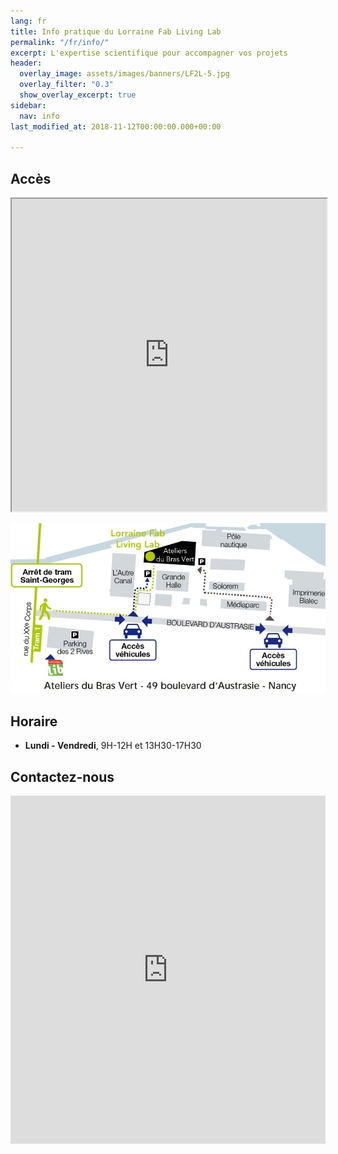 ```yaml
---
lang: fr
title: Info pratique du Lorraine Fab Living Lab
permalink: "/fr/info/"
excerpt: L'expertise scientifique pour accompagner vos projets
header:
  overlay_image: assets/images/banners/LF2L-5.jpg
  overlay_filter: "0.3"
  show_overlay_excerpt: true
sidebar:
  nav: info
last_modified_at: 2018-11-12T00:00:00.000+00:00

---
```

## Accès

<iframe src="https://www.google.com/maps/d/embed?mid=zjoguh0NVOXo.kZTYPT-5FrXA"  width="100%" height="500px"></iframe>

![Plan Acces to LF2L](/assets/images/6-info/plan-acces-LF2L.jpg)

## Horaire

* **Lundi - Vendredi**, 9H-12H et 13H30-17H30

## Contactez-nous

<iframe height="557"
allowTransparency="true"
frameborder="0"
scrolling="no"
style="width:100%;border:none"
src="https://lf2l.wufoo.com/embed/mspzvpa1bdexyq/">
<a href="https://lf2l.wufoo.com/forms/mspzvpa1bdexyq/"> Fill out my Wufoo form! </a>
</iframe>